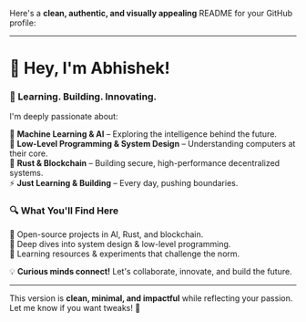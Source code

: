 Here's a **clean, authentic, and visually appealing** README for your GitHub profile:  

---

# 👋 Hey, I'm Abhishek!  

### 🚀 Learning. Building. Innovating.  

I'm deeply passionate about:  

🧠 **Machine Learning & AI** – Exploring the intelligence behind the future.  
🔬 **Low-Level Programming & System Design** – Understanding computers at their core.  
🦀 **Rust & Blockchain** – Building secure, high-performance decentralized systems.  
⚡ **Just Learning & Building** – Every day, pushing boundaries.  

### 🔍 What You'll Find Here  
🔹 Open-source projects in AI, Rust, and blockchain.  
🔹 Deep dives into system design & low-level programming.  
🔹 Learning resources & experiments that challenge the norm.  

💡 **Curious minds connect!** Let's collaborate, innovate, and build the future.  

---

This version is **clean, minimal, and impactful** while reflecting your passion. Let me know if you want tweaks! 🚀

<!---
Abhisheklearn12/Abhisheklearn12 is a ✨ special ✨ repository because its `README.md` (this file) appears on your GitHub profile.
You can click the Preview link to take a look at your changes.
--->
